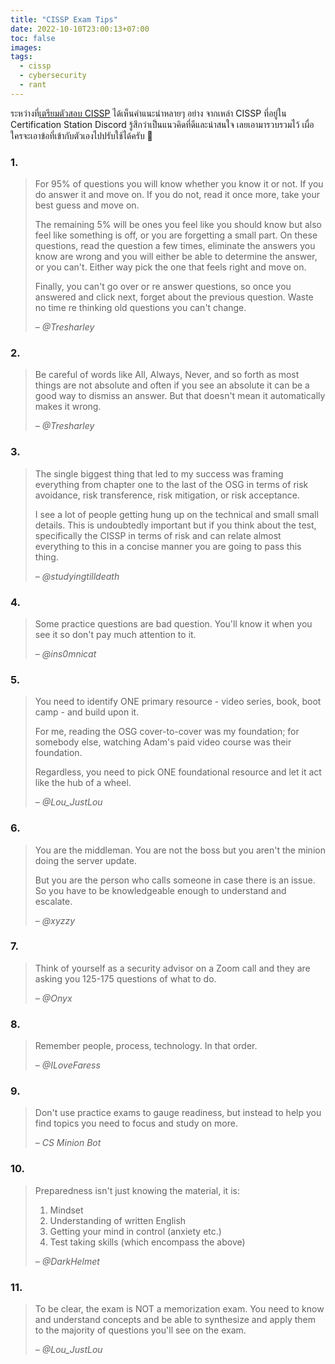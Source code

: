```yaml
---
title: "CISSP Exam Tips"
date: 2022-10-10T23:00:13+07:00
toc: false
images:
tags:
  - cissp
  - cybersecurity
  - rant
---
```


ระหว่างที่[เตรียมตัวสอบ CISSP](/posts/cissp-exam-preparation-review) ได้เห็นคำแนะนำหลายๆ อย่าง จากเหล่า CISSP ที่อยู่ใน Certification Station Discord รู้สึกว่าเป็นแนวคิดที่ดีและน่าสนใจ เลยเอามารวบรวมไว้ เผื่อใครจะเอาข้อที่เข้ากับตัวเองไปปรับใช้ได้ครับ 🙂

### 1.
> For 95% of questions you will know whether you know it or not. If you do answer it and move on. If you do not, read it once more, take your best guess and move on.
>
> The remaining 5% will be ones you feel like you should know but also feel like something is off, or you are forgetting a small part. On these questions, read the question a few times, eliminate the answers you know are wrong and you will either be able to determine the answer, or you can't. Either way pick the one that feels right and move on.
>
> Finally, you can't go over or re answer questions, so once you answered and click next, forget about the previous question. Waste no time re thinking old questions you can't change.
>
> <cite>&ndash; @Tresharley</cite>

### 2.
> Be careful of words like All, Always, Never, and so forth as most things are not absolute and often if you see an absolute it can be a good way to dismiss an answer. But that doesn't mean it automatically makes it wrong.
>
> <cite>&ndash; @Tresharley</cite>

### 3.
> The single biggest thing that led to my success was framing everything from chapter one to the last of the OSG in terms of risk avoidance, risk transference, risk mitigation, or risk acceptance.
>
> I see a lot of people getting hung up on the technical and small small details. This is undoubtedly important but if you think about the test, specifically the CISSP in terms of risk and can relate almost everything to this in a concise manner you are going to pass this thing. 
>
> <cite>&ndash; @studyingtilldeath</cite>

### 4.
> Some practice questions are bad question. You'll know it when you see it so don't pay much attention to it.
>
> <cite>&ndash; @ins0mnicat</cite>

### 5.
> You need to identify ONE primary resource - video series, book, boot camp - and build upon it.
>
> For me, reading the OSG cover-to-cover was my foundation; for somebody else, watching Adam's paid video course was their foundation. 
>
> Regardless, you need to pick ONE foundational resource and let it act like the hub of a wheel.
>
> <cite>&ndash; @Lou_JustLou</cite>

### 6.
> You are the middleman. You are not the boss but you aren't the minion doing the server update.
>
> But you are the person who calls someone in case there is an issue. So you have to be knowledgeable enough to understand and escalate.
>
> <cite>&ndash; @xyzzy</cite>

### 7.
> Think of yourself as a security advisor on a Zoom call and they are asking you 125-175 questions of what to do.
>
> <cite>&ndash; @Onyx</cite>

### 8.
> Remember people, process, technology. In that order.
>
> <cite>&ndash; @ILoveFaress</cite>

### 9.
> Don't use practice exams to gauge readiness, but instead to help you find topics you need to focus and study on more.
>
> <cite>&ndash; CS Minion Bot</cite>

### 10.
> Preparedness isn't just knowing the material, it is:
> 1. Mindset
> 2. Understanding of written English
> 3. Getting your mind in control (anxiety etc.)
> 4. Test taking skills (which encompass the above)
>
> <cite>&ndash; @DarkHelmet</cite>

### 11.
> To be clear, the exam is NOT a memorization exam. You need to know and understand concepts and be able to synthesize and apply them to the majority of questions you'll see on the exam.
>
> <cite>&ndash; @Lou_JustLou</cite>

